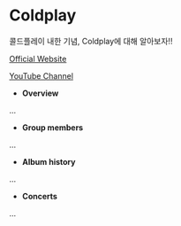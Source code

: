 # Coldplay
콜드플레이 내한 기념, Coldplay에 대해 알아보자!!

[Official Website](http://www.coldplay.com/ "Coldplay")


[YouTube Channel](https://www.youtube.com/user/ColdplayVEVO "YouTube Channel Official")


- **Overview**


...

- **Group members**


...

- **Album history**


...

- **Concerts**


...
